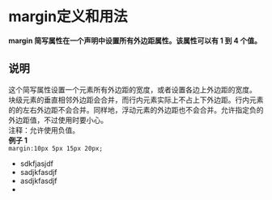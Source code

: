 # margin定义和用法
**margin 简写属性在一个声明中设置所有外边距属性。该属性可以有 1 到 4 个值。**
## 说明
这个简写属性设置一个元素所有外边距的宽度，或者设置各边上外边距的宽度。  
块级元素的垂直相邻外边距会合并，而行内元素实际上不占上下外边距。行内元素的的左右外边距不会合并。同样地，浮动元素的外边距也不会合并。允许指定负的外边距值，不过使用时要小心。  
注释：允许使用负值。  
**例子 1**  
`margin:10px 5px 15px 20px;`  
* sdkfjasjdf
* sadjkfasdjf
* asdjkfasdjf
* 

